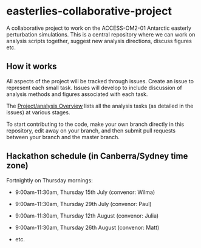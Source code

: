# easterlies-collaborative-project

A collaborative project to work on the ACCESS-OM2-01 Antarctic easterly perturbation simulations. This is a central repository where we can work on analysis scripts together, suggest new analysis directions, discuss figures etc.

## How it works
All aspects of the project will be tracked through issues. Create an issue to represent each small task. Issues will develop to include discussion of analysis methods and figures associated with each task.

The [Project/analysis Overview](https://github.com/adele157/easterlies_collaborative_project/projects/1) lists all the analysis tasks (as detailed in the issues) at various stages.

To start contributing to the code, make your own branch directly in this repository, edit away on your branch, and then submit pull requests between your branch and the master branch.

## Hackathon schedule (in Canberra/Sydney time zone)

Fortnightly on Thursday mornings:

  * 9:00am-11:30am, Thursday 15th July (convenor: Wilma)

  * 9:00am-11:30am, Thursday 29th July (convenor: Paul)

  * 9:00am-11:30am, Thursday 12th August (convenor: Julia)

  * 9:00am-11:30am, Thursday 26th August (convenor: Matt)

  * etc.
